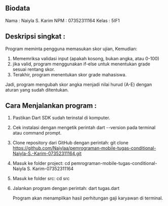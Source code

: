 
## Biodata
Nama    : Naiyla S. Karim
NPM     : 07352311164
Kelas   : 5IF1

## Deskripsi singkat :
Program meminta pengguna memasukan skor ujian, Kemudian:
1. Mememriksa validasi input (apakah kosong, bukan angka, atau 0-100)
2. jika valid, program menggunakan if-else untuk menentukan grade sesuai rentang skor.
3. Terakhir, program menentukan skor grade mahasiswa.

Jadi, program mengubah skor angka menjadi nilai hurud (A-E) dengan aturan yang sudah ditentukan.

## Cara Menjalankan program :

1. Pastikan Dart SDK sudah terinstal di komputer.

2. Cek instalasi dengan mengetik perintah dart --version pada terminal atau command prompt.

3. Clone repository dari GitHub dengan perintah:
   git clone https://github.com/Naiylaa/pemrograman-mobile-tugas-conditional-Naiyla-S.-Karim-07352311164.git

4. Masuk ke folder project:
   cd pemrograman-mobile-tugas-conditional-Naiyla S. Karim-07352311164
5. Masuk ke folder src:
   cd src

6. Jalankan program dengan perintah:
   dart tugas.dart

    Program akan menampilkan hasil perhitungan gaji karyawan di terminal.
